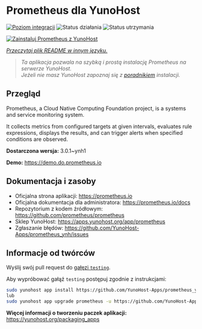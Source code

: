 <!--
To README zostało automatycznie wygenerowane przez <https://github.com/YunoHost/apps/tree/master/tools/readme_generator>
Nie powinno być ono edytowane ręcznie.
-->

# Prometheus dla YunoHost

[![Poziom integracji](https://apps.yunohost.org/badge/integration/prometheus)](https://ci-apps.yunohost.org/ci/apps/prometheus/)
![Status działania](https://apps.yunohost.org/badge/state/prometheus)
![Status utrzymania](https://apps.yunohost.org/badge/maintained/prometheus)

[![Zainstaluj Prometheus z YunoHost](https://install-app.yunohost.org/install-with-yunohost.svg)](https://install-app.yunohost.org/?app=prometheus)

*[Przeczytaj plik README w innym języku.](./ALL_README.md)*

> *Ta aplikacja pozwala na szybką i prostą instalację Prometheus na serwerze YunoHost.*  
> *Jeżeli nie masz YunoHost zapoznaj się z [poradnikiem](https://yunohost.org/install) instalacji.*

## Przegląd

Prometheus, a Cloud Native Computing Foundation project, is a systems and service monitoring system.

It collects metrics from configured targets at given intervals, evaluates rule expressions, displays the results, and can trigger alerts when specified conditions are observed.


**Dostarczona wersja:** 3.0.1~ynh1

**Demo:** <https://demo.do.prometheus.io>
## Dokumentacja i zasoby

- Oficjalna strona aplikacji: <https://prometheus.io>
- Oficjalna dokumentacja dla administratora: <https://prometheus.io/docs>
- Repozytorium z kodem źródłowym: <https://github.com/prometheus/prometheus>
- Sklep YunoHost: <https://apps.yunohost.org/app/prometheus>
- Zgłaszanie błędów: <https://github.com/YunoHost-Apps/prometheus_ynh/issues>

## Informacje od twórców

Wyślij swój pull request do [gałęzi `testing`](https://github.com/YunoHost-Apps/prometheus_ynh/tree/testing).

Aby wypróbować gałąź `testing` postępuj zgodnie z instrukcjami:

```bash
sudo yunohost app install https://github.com/YunoHost-Apps/prometheus_ynh/tree/testing --debug
lub
sudo yunohost app upgrade prometheus -u https://github.com/YunoHost-Apps/prometheus_ynh/tree/testing --debug
```

**Więcej informacji o tworzeniu paczek aplikacji:** <https://yunohost.org/packaging_apps>
